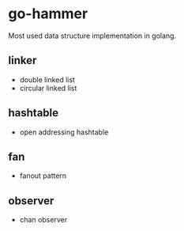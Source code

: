 # go-hammer
Most used data structure implementation in golang.
## linker
* double linked list
* circular linked list
## hashtable
* open addressing hashtable
## fan
* fanout pattern
## observer
* chan observer
